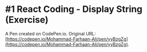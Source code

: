 # #1 React Coding - Display String (Exercise)

A Pen created on CodePen.io. Original URL: [https://codepen.io/Mohammad-Farhaan-Ali/pen/yyBzgZg](https://codepen.io/Mohammad-Farhaan-Ali/pen/yyBzgZg).


